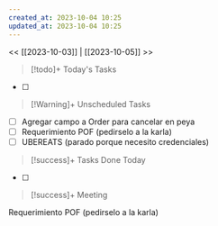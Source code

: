 ```yaml
---
created_at: 2023-10-04 10:25
updated_at: 2023-10-04 10:25
---
```


<< [[2023-10-03]] | [[2023-10-05]] >>


> [!todo]+ Today's Tasks

- [ ] 

> [!Warning]+ Unscheduled Tasks

- [ ] Agregar campo a Order para cancelar en peya
- [ ] Requerimiento POF (pedirselo a la karla)
- [ ] UBEREATS (parado porque necesito credenciales)

> [!success]+ Tasks Done Today

- [ ] 

> [!success]+ Meeting

Requerimiento POF (pedirselo a la karla)

